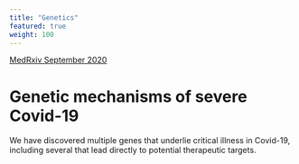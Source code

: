```yaml
---
title: "Genetics"
featured: true
weight: 100
---
```


[MedRxiv September 2020](https://www.medrxiv.org/content/10.1101/2020.09.24.20200048v2)

# Genetic mechanisms of severe Covid-19

We have discovered multiple genes that underlie critical illness in Covid-19, including several that lead directly to potential therapeutic targets.
